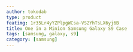 ```yaml
---
author: tokodab
type: product
featimg: 1r35Lr4yYZPlpgWCsa-VS2YhTsLX6yj6B
title: One in a Minion Samsung Galaxy S9 Case
tags: [samsung, galaxy, s9]
category: [samsung]
---
```

